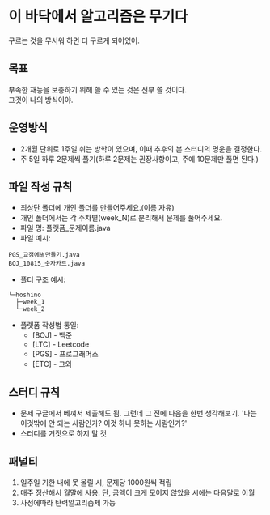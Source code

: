 # 이 바닥에서 알고리즘은 무기다

구르는 것을 무서워 하면 더 구르게 되어있어.

## 목표

부족한 재능을 보충하기 위해 쓸 수 있는 것은 전부 쓸 것이다. <br> 그것이 나의 방식이야.

## 운영방식

- 2개월 단위로 1주일 쉬는 방학이 있으며, 이때 추후의 본 스터디의 명운을 결정한다.
- 주 5일 하루 2문제씩 풀기(하루 2문제는 권장사항이고, 주에 10문제만 풀면 된다.)

## 파일 작성 규칙
- 최상단 폴더에 개인 폴더를 만들어주세요.(이름 자유)
- 개인 폴더에서는 각 주차별(week_N)로 분리해서 문제를 풀어주세요.
- 파일 명: 플랫폼_문제이름.java
- 파일 예시:
```
PGS_교점에별만들기.java
BOJ_10815_숫자카드.java
```
- 폴더 구조 예시:
```text
└─hoshino
  ├─week_1
  └─week_2

```
- 플랫폼 작성법 통일: 
  * [BOJ] - 백준
  * [LTC] - Leetcode
  * [PGS] - 프로그래머스
  * [ETC] - 그외

## 스터디 규칙
- 문제 구글에서 베껴서 제출해도 됨. 그런데 그 전에 다음을 한번 생각해보기. '나는 이것밖에 안 되는 사람인가? 이것 하나 못하는 사람인가?'
- 스터디를 거짓으로 하지 말 것

## 패널티

1. 일주일 기한 내에 못 올릴 시, 문제당 1000원씩 적립
2. 매주 정산해서 월말에 사용. 단, 금액이 크게 모이지 않았을 시에는 다음달로 이월
3. 사정에따라 탄력알고리즘제 가능

